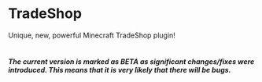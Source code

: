# TradeShop
Unique, new, powerful Minecraft TradeShop plugin!
<br/>
<br/>
##### The current version is marked as BETA as significant changes/fixes were introduced. This means that it is very likely that there will be bugs.
